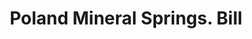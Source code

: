 ---
doi: 10.7916/D8NS2603
date_other: '1880'
date_other_textual: 1880-1889
form: printed ephemera
genre:
- Invoices
name:
- Poland Mineral Springs
object_in_context_url: https://biggert.cul.columbia.edu/items/view/ave_biggert_00597
subject_hierarchical_geographic:
- South Poland, Maine, United States
subject_name:
- Poland Mineral Springs
title: Poland Mineral Springs. Bill
sort_title: Poland Mineral Springs. Bill
call_number: ave_biggert_00597
coordinates:
- 44.06055555555555,-70.39361111111111
pid: ave_biggert_00597
identifiers: ave_biggert_00597
thumbnail: https://derivativo-2.library.columbia.edu/iiif/2/ldpd:343579/full/!256,256/0/native.jpg
permalink: "/biggert/ave_biggert_00597/"
layout: iiif-image-page
---